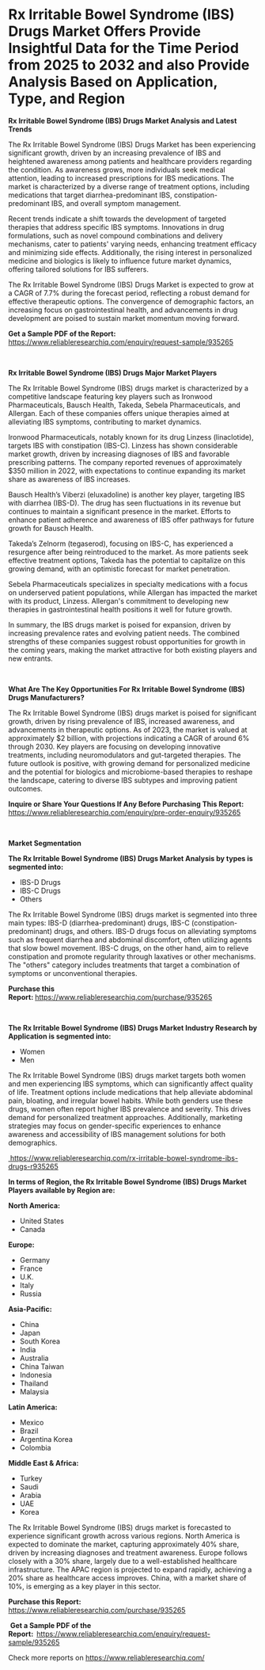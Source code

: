 <p><h1>Rx Irritable Bowel Syndrome (IBS) Drugs Market Offers Provide Insightful Data for the Time Period from 2025 to 2032 and also Provide Analysis Based on Application, Type, and Region</h1></p><p><strong>Rx Irritable Bowel Syndrome (IBS) Drugs Market Analysis and Latest Trends</strong></p>
<p><p>The Rx Irritable Bowel Syndrome (IBS) Drugs Market has been experiencing significant growth, driven by an increasing prevalence of IBS and heightened awareness among patients and healthcare providers regarding the condition. As awareness grows, more individuals seek medical attention, leading to increased prescriptions for IBS medications. The market is characterized by a diverse range of treatment options, including medications that target diarrhea-predominant IBS, constipation-predominant IBS, and overall symptom management.</p><p>Recent trends indicate a shift towards the development of targeted therapies that address specific IBS symptoms. Innovations in drug formulations, such as novel compound combinations and delivery mechanisms, cater to patients' varying needs, enhancing treatment efficacy and minimizing side effects. Additionally, the rising interest in personalized medicine and biologics is likely to influence future market dynamics, offering tailored solutions for IBS sufferers.</p><p>The Rx Irritable Bowel Syndrome (IBS) Drugs Market is expected to grow at a CAGR of 7.7% during the forecast period, reflecting a robust demand for effective therapeutic options. The convergence of demographic factors, an increasing focus on gastrointestinal health, and advancements in drug development are poised to sustain market momentum moving forward.</p></p>
<p><strong>Get a Sample PDF of the Report:&nbsp;</strong> <a href="https://www.reliableresearchiq.com/enquiry/request-sample/935265?utm_campaign=2738&utm_medium=2&utm_source=Github&utm_content=ia&utm_term=09032025&utm_id=rx-irritable-bowel-syndrome-ibs-drugs">https://www.reliableresearchiq.com/enquiry/request-sample/935265</a></p>
<p>&nbsp;</p>
<p><strong>Rx Irritable Bowel Syndrome (IBS) Drugs Major Market Players</strong></p>
<p><p>The Rx Irritable Bowel Syndrome (IBS) drugs market is characterized by a competitive landscape featuring key players such as Ironwood Pharmaceuticals, Bausch Health, Takeda, Sebela Pharmaceuticals, and Allergan. Each of these companies offers unique therapies aimed at alleviating IBS symptoms, contributing to market dynamics.</p><p>Ironwood Pharmaceuticals, notably known for its drug Linzess (linaclotide), targets IBS with constipation (IBS-C). Linzess has shown considerable market growth, driven by increasing diagnoses of IBS and favorable prescribing patterns. The company reported revenues of approximately $350 million in 2022, with expectations to continue expanding its market share as awareness of IBS increases.</p><p>Bausch Health’s Viberzi (eluxadoline) is another key player, targeting IBS with diarrhea (IBS-D). The drug has seen fluctuations in its revenue but continues to maintain a significant presence in the market. Efforts to enhance patient adherence and awareness of IBS offer pathways for future growth for Bausch Health.</p><p>Takeda’s Zelnorm (tegaserod), focusing on IBS-C, has experienced a resurgence after being reintroduced to the market. As more patients seek effective treatment options, Takeda has the potential to capitalize on this growing demand, with an optimistic forecast for market penetration.</p><p>Sebela Pharmaceuticals specializes in specialty medications with a focus on underserved patient populations, while Allergan has impacted the market with its product, Linzess. Allergan's commitment to developing new therapies in gastrointestinal health positions it well for future growth.</p><p>In summary, the IBS drugs market is poised for expansion, driven by increasing prevalence rates and evolving patient needs. The combined strengths of these companies suggest robust opportunities for growth in the coming years, making the market attractive for both existing players and new entrants.</p></p>
<p>&nbsp;</p>
<p><strong>What Are The Key Opportunities For Rx Irritable Bowel Syndrome (IBS) Drugs Manufacturers?</strong></p>
<p><p>The Rx Irritable Bowel Syndrome (IBS) drugs market is poised for significant growth, driven by rising prevalence of IBS, increased awareness, and advancements in therapeutic options. As of 2023, the market is valued at approximately $2 billion, with projections indicating a CAGR of around 6% through 2030. Key players are focusing on developing innovative treatments, including neuromodulators and gut-targeted therapies. The future outlook is positive, with growing demand for personalized medicine and the potential for biologics and microbiome-based therapies to reshape the landscape, catering to diverse IBS subtypes and improving patient outcomes.</p></p>
<p><strong>Inquire or Share Your Questions If Any Before Purchasing This Report:</strong> <a href="https://www.reliableresearchiq.com/enquiry/pre-order-enquiry/935265?utm_campaign=2738&utm_medium=2&utm_source=Github&utm_content=ia&utm_term=09032025&utm_id=rx-irritable-bowel-syndrome-ibs-drugs">https://www.reliableresearchiq.com/enquiry/pre-order-enquiry/935265</a></p>
<p>&nbsp;</p>
<p><strong>Market Segmentation</strong></p>
<p><strong>The Rx Irritable Bowel Syndrome (IBS) Drugs Market Analysis by types is segmented into:</strong></p>
<p><ul><li>IBS-D Drugs</li><li>IBS-C Drugs</li><li>Others</li></ul></p>
<p><p>The Rx Irritable Bowel Syndrome (IBS) drugs market is segmented into three main types: IBS-D (diarrhea-predominant) drugs, IBS-C (constipation-predominant) drugs, and others. IBS-D drugs focus on alleviating symptoms such as frequent diarrhea and abdominal discomfort, often utilizing agents that slow bowel movement. IBS-C drugs, on the other hand, aim to relieve constipation and promote regularity through laxatives or other mechanisms. The "others" category includes treatments that target a combination of symptoms or unconventional therapies.</p></p>
<p><strong>Purchase this Report:&nbsp;</strong><a href="https://www.reliableresearchiq.com/purchase/935265?utm_campaign=2738&utm_medium=2&utm_source=Github&utm_content=ia&utm_term=09032025&utm_id=rx-irritable-bowel-syndrome-ibs-drugs">https://www.reliableresearchiq.com/purchase/935265</a></p>
<p>&nbsp;</p>
<p><strong>The Rx Irritable Bowel Syndrome (IBS) Drugs Market Industry Research by Application is segmented into:</strong></p>
<p><ul><li>Women</li><li>Men</li></ul></p>
<p><p>The Rx Irritable Bowel Syndrome (IBS) drugs market targets both women and men experiencing IBS symptoms, which can significantly affect quality of life. Treatment options include medications that help alleviate abdominal pain, bloating, and irregular bowel habits. While both genders use these drugs, women often report higher IBS prevalence and severity. This drives demand for personalized treatment approaches. Additionally, marketing strategies may focus on gender-specific experiences to enhance awareness and accessibility of IBS management solutions for both demographics.</p></p>
<p><a href="https://www.reliableresearchiq.com/rx-irritable-bowel-syndrome-ibs-drugs-r935265?utm_campaign=2738&utm_medium=2&utm_source=Github&utm_content=ia&utm_term=09032025&utm_id=rx-irritable-bowel-syndrome-ibs-drugs">&nbsp;https://www.reliableresearchiq.com/rx-irritable-bowel-syndrome-ibs-drugs-r935265</a></p>
<p><strong>In terms of Region, the Rx Irritable Bowel Syndrome (IBS) Drugs Market Players available by Region are:</strong></p>
<p>
    <p> <strong> North America: </strong>
        <ul>
            <li>United States</li>
            <li>Canada</li>
        </ul>
        </p> 
    <p> <strong> Europe: </strong>
        <ul>
            <li>Germany</li>
            <li>France</li>
            <li>U.K.</li>
            <li>Italy</li>
            <li>Russia</li>
        </ul>
        </p> 
    <p> <strong> Asia-Pacific: </strong>
        <ul>
            <li>China</li>
            <li>Japan</li>
            <li>South Korea</li>
            <li>India</li>
            <li>Australia</li>
            <li>China Taiwan</li>
            <li>Indonesia</li>
            <li>Thailand</li>
            <li>Malaysia</li>
        </ul>
        </p> 
    <p> <strong> Latin America: </strong>
        <ul>
            <li>Mexico</li>
            <li>Brazil</li>
            <li>Argentina Korea</li>
            <li>Colombia</li>
        </ul>
        </p> 
    <p> <strong> Middle East & Africa: </strong>
        <ul>
            <li>Turkey</li>
            <li>Saudi</li>
            <li>Arabia</li>
            <li>UAE</li>
            <li>Korea</li>
        </ul>
    </p>
    </p>
<p><p>The Rx Irritable Bowel Syndrome (IBS) drugs market is forecasted to experience significant growth across various regions. North America is expected to dominate the market, capturing approximately 40% share, driven by increasing diagnoses and treatment awareness. Europe follows closely with a 30% share, largely due to a well-established healthcare infrastructure. The APAC region is projected to expand rapidly, achieving a 20% share as healthcare access improves. China, with a market share of 10%, is emerging as a key player in this sector.</p></p>
<p><strong>Purchase this Report: </strong><a href="https://www.reliableresearchiq.com/purchase/935265?utm_campaign=2738&utm_medium=2&utm_source=Github&utm_content=ia&utm_term=09032025&utm_id=rx-irritable-bowel-syndrome-ibs-drugs">https://www.reliableresearchiq.com/purchase/935265</a></p>
<p>&nbsp;<strong>Get a Sample PDF of the Report:&nbsp;&nbsp;</strong><a href="https://www.reliableresearchiq.com/enquiry/request-sample/935265?utm_campaign=2738&utm_medium=2&utm_source=Github&utm_content=ia&utm_term=09032025&utm_id=rx-irritable-bowel-syndrome-ibs-drugs">https://www.reliableresearchiq.com/enquiry/request-sample/935265</a></p>
<p><strong></strong></p>
<p>Check more reports on <a href="https://www.reliableresearchiq.com/?utm_campaign=2738&utm_medium=2&utm_source=Github&utm_content=ia&utm_term=09032025&utm_id=rx-irritable-bowel-syndrome-ibs-drugs">https://www.reliableresearchiq.com/</a></p>